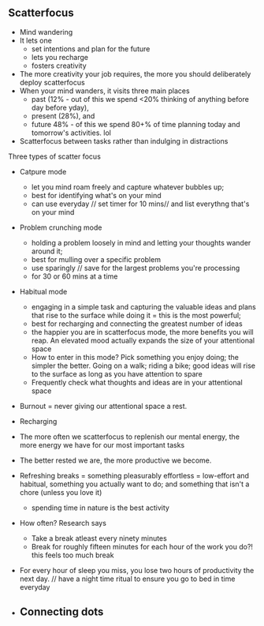 ## Scatterfocus 

- Mind wandering
- It lets one
  -  set intentions and plan for the future
  -  lets you recharge
  -  fosters creativity
- The more creativity your job requires, the more you should deliberately deploy scatterfocus
- When your mind wanders, it visits three main places 
  - past (12% - out of this we spend <20% thinking of anything before day before yday),
  - present (28%), and 
  - future 48% - of this we spend 80+% of time planning today and tomorrow's activities. lol
- Scatterfocus between tasks rather than indulging in distractions

Three types of scatter focus
- Catpure mode 
   - let you mind roam freely and capture whatever bubbles up; 
   - best for identifying what's on your mind
   - can use everyday // set timer for 10 mins// and list everythng that's on your mind
- Problem crunching mode 
   - holding a problem loosely in mind and letting your thoughts wander around it; 
   - best for mulling over a specific problem
   - use sparingly // save for the largest problems you're processing
   - for 30 or 60 mins at a time
- Habitual mode 
   - engaging in a simple task and capturing the valuable ideas and plans that rise to the surface while doing it = this is the most powerful; 
   - best for recharging and connecting the greatest number of ideas
   - the happier you are in scatterfocus mode, the more benefits you will reap. An elevated mood actually expands the size of your attentional space
   - How to enter in this mode? Pick something you enjoy doing; the simpler the better. Going on a walk; riding a bike; good ideas will rise to the surface as long as you have attention to spare
   - Frequently check what thoughts and ideas are in your attentional space
 - Burnout = never giving our attentional space a rest.

- Recharging
 - The more often we scatterfocus to replenish our mental energy, the more energy we have for our most important tasks
 - The better rested we are, the more productive we become. 
 - Refreshing breaks = something pleasurably effortless = low-effort and habitual, something you actually want to do; and something that isn't a chore (unless you love it)
   - spending time in nature is the best activity 
 - How often? Research says
   - Take a break atleast every ninety minutes
   - Break for roughly fifteen minutes for each hour of the work you do?! this feels too much break
- For every hour of sleep you miss, you lose two hours of productivity the next day. // have a night time ritual to ensure you go to bed in time everyday

- Connecting dots
  - 
  
